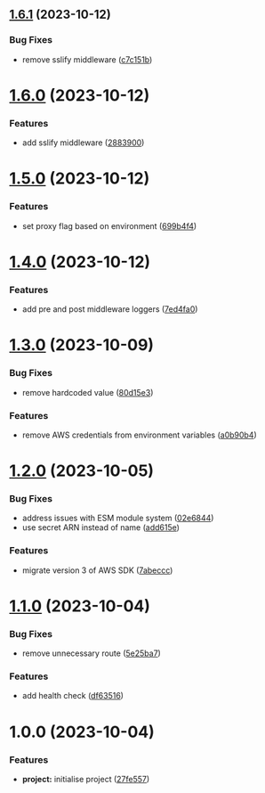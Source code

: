 ## [1.6.1](https://github.com/aldra-consulting/auth-rest-api/compare/1.6.0...1.6.1) (2023-10-12)


### Bug Fixes

* remove sslify middleware ([c7c151b](https://github.com/aldra-consulting/auth-rest-api/commit/c7c151ba6e6cb7da17cfc7ccb5f32a54ad9e9684))

# [1.6.0](https://github.com/aldra-consulting/auth-rest-api/compare/1.5.0...1.6.0) (2023-10-12)


### Features

* add sslify middleware ([2883900](https://github.com/aldra-consulting/auth-rest-api/commit/2883900859624449b7e27788a80bab42fe2e4faa))

# [1.5.0](https://github.com/aldra-consulting/auth-rest-api/compare/1.4.0...1.5.0) (2023-10-12)


### Features

* set proxy flag based on environment ([699b4f4](https://github.com/aldra-consulting/auth-rest-api/commit/699b4f48c546adfe0769f8ed5b799d632499ec04))

# [1.4.0](https://github.com/aldra-consulting/auth-rest-api/compare/1.3.0...1.4.0) (2023-10-12)


### Features

* add pre and post middleware loggers ([7ed4fa0](https://github.com/aldra-consulting/auth-rest-api/commit/7ed4fa06bb6cdfbf185214d9d8d6505e1b088204))

# [1.3.0](https://github.com/aldra-consulting/auth-rest-api/compare/1.2.0...1.3.0) (2023-10-09)


### Bug Fixes

* remove hardcoded value ([80d15e3](https://github.com/aldra-consulting/auth-rest-api/commit/80d15e3a2256aca59c494105a04980bf1bd6fb7f))


### Features

* remove AWS credentials from environment variables ([a0b90b4](https://github.com/aldra-consulting/auth-rest-api/commit/a0b90b41617ef759394f93c788bda95bdca22e93))

# [1.2.0](https://github.com/aldra-consulting/auth-rest-api/compare/1.1.0...1.2.0) (2023-10-05)


### Bug Fixes

* address issues with ESM module system ([02e6844](https://github.com/aldra-consulting/auth-rest-api/commit/02e68440ea92022770416b34def44899582d2c0d))
* use secret ARN instead of name ([add615e](https://github.com/aldra-consulting/auth-rest-api/commit/add615e5ca6080c19b7d7a3c264925962263a230))


### Features

* migrate version 3 of AWS SDK ([7abeccc](https://github.com/aldra-consulting/auth-rest-api/commit/7abeccc031447795939522b0eace18f3aec3906b))

# [1.1.0](https://github.com/aldra-consulting/auth-rest-api/compare/1.0.0...1.1.0) (2023-10-04)


### Bug Fixes

* remove unnecessary route ([5e25ba7](https://github.com/aldra-consulting/auth-rest-api/commit/5e25ba7d7c8f89c139ed1ff610735969b6e13ffc))


### Features

* add health check ([df63516](https://github.com/aldra-consulting/auth-rest-api/commit/df635164cadaa6036222baf4e6361d9daf6e922b))

# 1.0.0 (2023-10-04)


### Features

* **project:** initialise project ([27fe557](https://github.com/aldra-consulting/auth-rest-api/commit/27fe5572db35418b19ba2e856d50cf5fcfc0f839))
